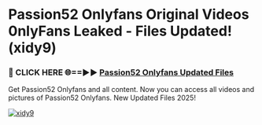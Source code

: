 # Passion52 Onlyfans Original Videos 0nlyFans Leaked - Files Updated! (xidy9)

<h3>🔴 CLICK HERE 🌐==►► <a href="https://tinyurl.com/ehrbuxhb" rel="nofollow">Passion52 Onlyfans Updated Files</a></h3>

Get Passion52 Onlyfans and all content. Now you can access all videos and pictures of Passion52 Onlyfans. New Updated Files 2025!

[![xidy9](https://i.imgur.com/lVYEuWS.gif)](https://tinyurl.com/ehrbuxhb)
